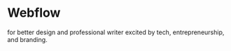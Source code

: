 # Webflow
for better design and professional writer excited by tech, entrepreneurship, and branding. 
